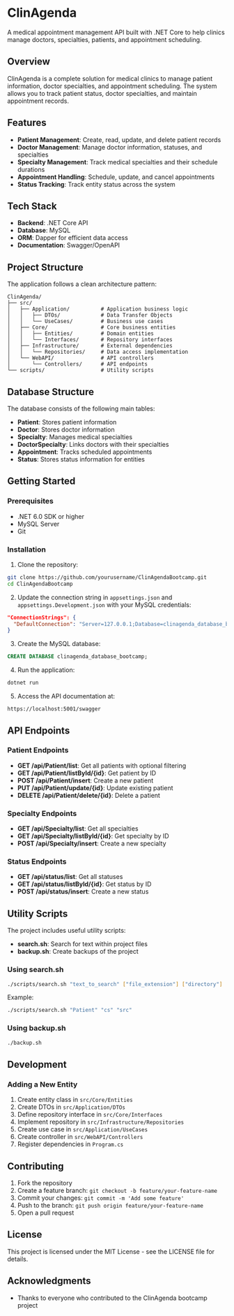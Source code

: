 # ClinAgenda

A medical appointment management API built with .NET Core to help clinics manage doctors, specialties, patients, and appointment scheduling.

## Overview

ClinAgenda is a complete solution for medical clinics to manage patient information, doctor specialties, and appointment scheduling. The system allows you to track patient status, doctor specialties, and maintain appointment records.

## Features

- **Patient Management**: Create, read, update, and delete patient records
- **Doctor Management**: Manage doctor information, statuses, and specialties
- **Specialty Management**: Track medical specialties and their schedule durations
- **Appointment Handling**: Schedule, update, and cancel appointments
- **Status Tracking**: Track entity status across the system

## Tech Stack

- **Backend**: .NET Core API
- **Database**: MySQL
- **ORM**: Dapper for efficient data access
- **Documentation**: Swagger/OpenAPI

## Project Structure

The application follows a clean architecture pattern:

```
ClinAgenda/
├── src/
│   ├── Application/          # Application business logic
│   │   ├── DTOs/             # Data Transfer Objects
│   │   └── UseCases/         # Business use cases
│   ├── Core/                 # Core business entities
│   │   ├── Entities/         # Domain entities
│   │   └── Interfaces/       # Repository interfaces
│   ├── Infrastructure/       # External dependencies
│   │   └── Repositories/     # Data access implementation
│   └── WebAPI/               # API controllers
│       └── Controllers/      # API endpoints
└── scripts/                  # Utility scripts
```

## Database Structure

The database consists of the following main tables:

- **Patient**: Stores patient information
- **Doctor**: Stores doctor information
- **Specialty**: Manages medical specialties
- **DoctorSpecialty**: Links doctors with their specialties
- **Appointment**: Tracks scheduled appointments
- **Status**: Stores status information for entities

## Getting Started

### Prerequisites

- .NET 6.0 SDK or higher
- MySQL Server
- Git

### Installation

1. Clone the repository:

```bash
git clone https://github.com/yourusername/ClinAgendaBootcamp.git
cd ClinAgendaBootcamp
```

2. Update the connection string in `appsettings.json` and `appsettings.Development.json` with your MySQL credentials:

```json
"ConnectionStrings": {
  "DefaultConnection": "Server=127.0.0.1;Database=clinagenda_database_bootcamp;User=your_user;Password=your_password;"
}
```

3. Create the MySQL database:

```sql
CREATE DATABASE clinagenda_database_bootcamp;
```

4. Run the application:

```bash
dotnet run
```

5. Access the API documentation at:

```
https://localhost:5001/swagger
```

## API Endpoints

### Patient Endpoints

- **GET /api/Patient/list**: Get all patients with optional filtering
- **GET /api/Patient/listById/{id}**: Get patient by ID
- **POST /api/Patient/insert**: Create a new patient
- **PUT /api/Patient/update/{id}**: Update existing patient
- **DELETE /api/Patient/delete/{id}**: Delete a patient

### Specialty Endpoints

- **GET /api/Specialty/list**: Get all specialties
- **GET /api/Specialty/listById/{id}**: Get specialty by ID
- **POST /api/Specialty/insert**: Create a new specialty

### Status Endpoints

- **GET /api/status/list**: Get all statuses
- **GET /api/status/listById/{id}**: Get status by ID
- **POST /api/status/insert**: Create a new status

## Utility Scripts

The project includes useful utility scripts:

- **search.sh**: Search for text within project files
- **backup.sh**: Create backups of the project

### Using search.sh

```bash
./scripts/search.sh "text_to_search" ["file_extension"] ["directory"]
```

Example:
```bash
./scripts/search.sh "Patient" "cs" "src"
```

### Using backup.sh

```bash
./backup.sh
```

## Development

### Adding a New Entity

1. Create entity class in `src/Core/Entities`
2. Create DTOs in `src/Application/DTOs`
3. Define repository interface in `src/Core/Interfaces`
4. Implement repository in `src/Infrastructure/Repositories`
5. Create use case in `src/Application/UseCases`
6. Create controller in `src/WebAPI/Controllers`
7. Register dependencies in `Program.cs`

## Contributing

1. Fork the repository
2. Create a feature branch: `git checkout -b feature/your-feature-name`
3. Commit your changes: `git commit -m 'Add some feature'`
4. Push to the branch: `git push origin feature/your-feature-name`
5. Open a pull request

## License

This project is licensed under the MIT License - see the LICENSE file for details.

## Acknowledgments

- Thanks to everyone who contributed to the ClinAgenda bootcamp project
